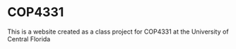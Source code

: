 COP4331
=======
This is a website created as a class project for COP4331 at the University of Central Florida
